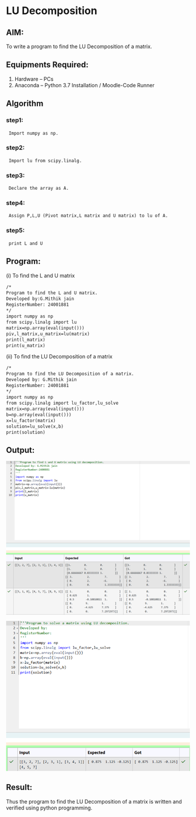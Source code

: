 # LU Decomposition 

## AIM:
To write a program to find the LU Decomposition of a matrix.

## Equipments Required:
1. Hardware – PCs
2. Anaconda – Python 3.7 Installation / Moodle-Code Runner

## Algorithm
### step1:
     Import numpy as np.
### step2:
     Import lu from scipy.linalg.
### step3:
     Declare the array as A.
### step4:
     Assign P,L,U (Pivot matrix,L matrix and U matrix) to lu of A.
### step5:
     print L and U

## Program:
(i) To find the L and U matrix
```
/*
Program to find the L and U matrix.
Developed by:G.Mithik jain 
RegisterNumber: 24001881
*/
import numpy as np
from scipy.linalg import lu
matrix=np.array(eval(input()))
piv,l_matrix,u_matrix=lu(matrix)
print(l_matrix)
print(u_matrix)

```
(ii) To find the LU Decomposition of a matrix
```
/*
Program to find the LU Decomposition of a matrix.
Developed by: G.Mithik jain
RegisterNumber: 24001881
*/
import numpy as np
from scipy.linalg import lu_factor,lu_solve
matrix=np.array(eval(input()))
b=np.array(eval(input()))
x=lu_factor(matrix)
solution=lu_solve(x,b)
print(solution)
```

## Output:

![alt text](<Screenshot 2024-12-16 073710.png>)

![alt text](<Screenshot 2024-12-16 073726.png>)

## Result:
Thus the program to find the LU Decomposition of a matrix is written and verified using python programming.

